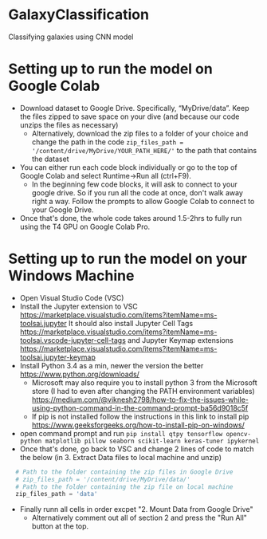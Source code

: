 # GalaxyClassification
Classifying galaxies using CNN model

# Setting up to run the model on Google Colab 

- Download dataset to Google Drive. Specifically, “MyDrive/data”. Keep the files zipped to save space on your dive (and because our code unzips the files as necessary)
	- Alternatively, download the zip files to a folder of your choice and change the path in the code
	  ``zip_files_path = '/content/drive/MyDrive/YOUR_PATH_HERE/'`` to the path that contains the dataset
- You can either run each code block individually or go to the top of Google Colab and select Runtime->Run all (ctrl+F9).
  - In the beginning few code blocks, it will ask to connect to your google drive. So if you run all the code at once, don't walk away right a way. Follow the prompts to allow Google Colab to connect to your Google Drive.
- Once that's done, the whole code takes around 1.5-2hrs to fully run using the T4 GPU on Google Colab Pro.
# Setting up to run the model on your Windows Machine
- Open Visual Studio Code (VSC)
- Install the Jupyter extension to VSC https://marketplace.visualstudio.com/items?itemName=ms-toolsai.jupyter
  It should also install Jupyter Cell Tags https://marketplace.visualstudio.com/items?itemName=ms-toolsai.vscode-jupyter-cell-tags and Jupyter Keymap extensions https://marketplace.visualstudio.com/items?itemName=ms-toolsai.jupyter-keymap
- Install Python 3.4 as a min, newer the version the better https://www.python.org/downloads/
	- Microsoft may also require you to install python 3 from the Microsoft store (I had to even after changing the PATH environment variables) https://medium.com/@viknesh2798/how-to-fix-the-issues-while-using-python-command-in-the-command-prompt-ba56d9018c5f
	- If pip is not installed follow the instructions in this link to install pip https://www.geeksforgeeks.org/how-to-install-pip-on-windows/
- open command prompt and run ``pip install qtpy tensorflow opencv-python matplotlib pillow seaborn scikit-learn keras-tuner ipykernel``
- Once that's done, go back to VSC and change 2 lines of code to match the below (in 3. Extract Data files to local machine and unzip)
```python
  # Path to the folder containing the zip files in Google Drive
  # zip_files_path = '/content/drive/MyDrive/data/'
  # Path to the folder containing the zip file on local machine
  zip_files_path = 'data'
```

- Finally runn all cells in order excpet "2. Mount Data from Google Drive"
	- Alternatively comment out all of section 2 and press the "Run All" button at the top.
